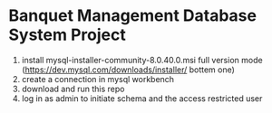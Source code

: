 # Banquet Management Database System Project
1. install mysql-installer-community-8.0.40.0.msi full version mode (https://dev.mysql.com/downloads/installer/ bottem one)
2. create a connection in mysql workbench                                       
4. download and run this repo
5. log in as admin to initiate schema and the access restricted user


